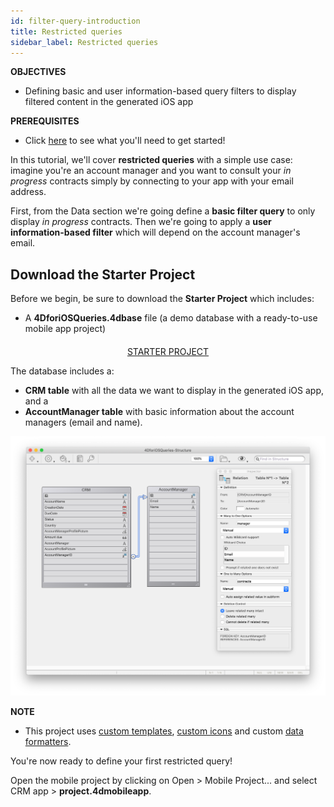 ```yaml
---
id: filter-query-introduction
title: Restricted queries
sidebar_label: Restricted queries
---
```


<div markdown="1" class = "objectives">

**OBJECTIVES**

* Defining basic and user information-based query filters to display filtered content in the generated iOS app
</div>

<div markdown="1" class = "prerequisites">

**PREREQUISITES**

* Click [here](prerequisites.html) to see what you'll need to get started!

</div>


In this tutorial, we'll cover **restricted queries** with a simple use case: imagine you're an account manager and you want to consult your *in progress* contracts simply by connecting to your app with your email address.

First, from the Data section we're going define a **basic filter query** to only display *in progress* contracts. Then we're going to apply a **user information-based filter** which will depend on the account manager's email.


## Download the Starter Project

Before we begin, be sure to download the **Starter Project** which includes:
* A **4DforiOSQueries.4dbase** file (a demo database with a ready-to-use mobile app project)


<div markdown="1" style="text-align: center; margin-top: 20px">
<a class="button"
href="../assets/restricted-queries/4DforiOSQueries.zip">STARTER PROJECT</a>
</div>

The database includes a:
* **CRM table** with all the data we want to display in the generated iOS app, and a
* **AccountManager table** with basic information about the account managers (email and name).

![CRM database](assets/restricted-queries/CRMDatabase.png)

<div markdown="1" class = "tips">

**NOTE**

* This project uses [custom templates](https://4d.github.io/4d-for-ios/docs/en/creating-listform-templates.html), [custom icons](https://4d.github.io/4d-for-ios/docs/en/using-icons.html) and custom [data formatters](https://4d.github.io/4d-for-ios/docs/en/creating-data-formatter.html).

</div>

You're now ready to define your first restricted query!

Open the mobile project by clicking on Open > Mobile Project... and select CRM app > **project.4dmobileapp**.
